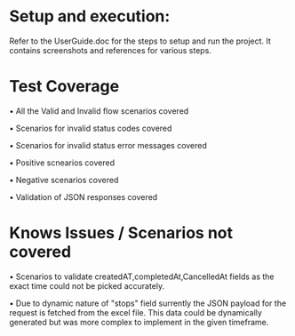 
# Setup and execution:

Refer to the UserGuide.doc for the steps to setup and run the project. It contains screenshots and references for various steps.

# Test Coverage 

•	All the Valid and Invalid flow scenarios covered

•	Scenarios for invalid status codes covered

•	Scenarios for invalid status error messages covered

•	Positive scnearios covered

•	Negative scenarios covered

•	Validation of JSON responses covered

# Knows Issues / Scenarios not covered
•	Scenarios to validate createdAT,completedAt,CancelledAt fields as the exact time could not be picked accurately.

•	Due to dynamic nature of "stops" field surrently the JSON payload for the request is fetched from the excel file. This data could be dynamically generated but was more complex to implement in the given timeframe.


